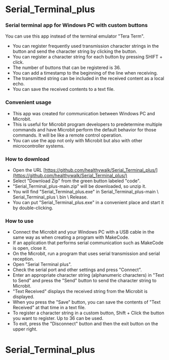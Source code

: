 # Serial_Terminal_plus

### Serial terminal app for Windows PC with custom buttons  
You can use this app instead of the terminal emulator "Tera Term".

* You can register frequently used transmission character strings in the button and send the character string by clicking the button.
* You can register a character string for each button by pressing SHIFT + click.
* The number of buttons that can be registered is 36.
* You can add a timestamp to the beginning of the line when receiving.
* The transmitted string can be included in the received content as a local echo.
* You can save the received contents to a text file.

### Convenient usage

* This app was created for communication between Windows PC and Microbit.
* This is useful for Microbit program developers to predetermine multiple commands and have Microbit perform the default behavior for those commands. It will be like a remote control operation.
* You can use the app not only with Microbit but also with other microcontroller systems.

### How to download

* Open the URL [https://github.com/healthywalk/Serial_Terminal_plus/](https://github.com/healthywalk/Serial_Terminal_plus/)
* Select "Download Zip" from the green button labeled "code".
* "Serial_Terminal_plus-main.zip" will be downloaded, so unzip it.
* You will find "Serial_Terminal_plus.exe" in Serial_Terminal_plus-main \ Serial_Terminal_plus \ bin \ Release.
* You can put "Serial_Terminal_plus.exe" in a convenient place and start it by double-clicking.

### How to use

* Connect the Microbit and your Windows PC with a USB cable in the same way as when creating a program with MakeCode.
* If an application that performs serial communication such as MakeCode is open, close it.
* On the Microbit, run a program that uses serial transmission and serial reception.
* Open "Serial Terminal plus".
* Check the serial port and other settings and press "Connect".
* Enter an appropriate character string (alphanumeric characters) in "Text to Send" and press the "Send" button to send the character string to Microbit.
* "Text Received" displays the received string from the Microbit is displayed.
* When you press the "Save" button, you can save the contents of "Text Received" at that time in a text file.
* To register a character string in a custom button, Shift + Click the button you want to register. Up to 36 can be used.
* To exit, press the "Disconnect" button and then the exit button on the upper right.
# Serial_Terminal_plus
